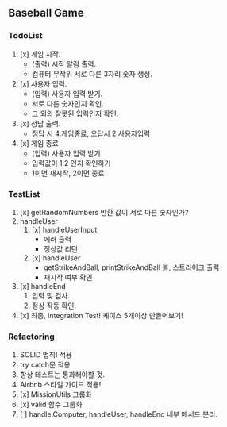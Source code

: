 ## Baseball Game

### TodoList

1. [x] 게임 시작.
   - (출력) 시작 알림 출력.
   - 컴퓨터 무작위 서로 다른 3자리 숫자 생성.
2. [x] 사용자 입력.
   - (입력) 사용자 입력 받기.
   - 서로 다른 숫자인지 확인.
   - 그 외의 잘못된 입력인지 확인.
3. [x] 정답 출력.
   - 정답 시 4.게임종료, 오답시 2.사용자입력
4. [x] 게임 종료
   - (입력) 사용자 입력 받기
   - 입력값이 1,2 인지 확인하기
   - 1이면 재시작, 2이면 종료

### TestList

1. [x] getRandomNumbers 반환 값이 서로 다른 숫자인가?
2. handleUser
   1. [x] handleUserInput
      - 에러 출력
      - 정상값 리턴
   2. [x] handleUser
      - getStrikeAndBall, printStrikeAndBall 볼, 스트라이크 출력
      - 재시작 여부 확인
3. [x] handleEnd
   1. 입력 및 검사.
   2. 정상 작동 확인.
4. [x] 최종, Integration Test! 케이스 5개이상 만들어보기!

### Refactoring

1. SOLID 법칙! 적용
2. try catch문 적용
3. 항상 테스트는 통과해야할 것.
4. Airbnb 스타일 가이드 적용!
5. [x] MissionUtils 그룹화
6. [x] valid 함수 그룹화
7. [ ] handle.Computer, handleUser, handleEnd 내부 메서드 분리.
